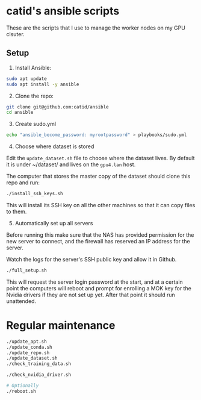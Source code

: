 # catid's ansible scripts

These are the scripts that I use to manage the worker nodes on my GPU clsuter.

## Setup

1. Install Ansible:

```bash
sudo apt update
sudo apt install -y ansible
```

2. Clone the repo:

```bash
git clone git@github.com:catid/ansible
cd ansible
```

3. Create sudo.yml

```bash
echo "ansible_become_password: myrootpassword" > playbooks/sudo.yml
```

4. Choose where dataset is stored

Edit the `update_dataset.sh` file to choose where the dataset lives.  By default it is under ~/dataset/ and lives on the `gpu4.lan` host.

The computer that stores the master copy of the dataset should clone this repo and run:

```bash
./install_ssh_keys.sh
```

This will install its SSH key on all the other machines so that it can copy files to them.

5. Automatically set up all servers

Before running this make sure that the NAS has provided permission for the new server to connect, and the firewall has reserved an IP address for the server.

Watch the logs for the server's SSH public key and allow it in Github.

```bash
./full_setup.sh
```

This will request the server login password at the start, and at a certain point the computers will reboot and prompt for enrolling a MOK key for the Nvidia drivers if they are not set up yet.  After that point it should run unattended.

# Regular maintenance

```bash
./update_apt.sh
./update_conda.sh
./update_repo.sh
./update_dataset.sh
./check_training_data.sh

./check_nvidia_driver.sh

# Optionally
./reboot.sh
```
